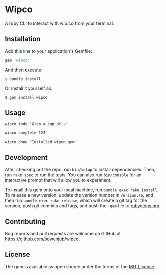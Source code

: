 # Wipco

A ruby CLI to interact with wip.co from your terminal.

## Installation

Add this line to your application's Gemfile:

```ruby
gem 'wipco'
```

And then execute:

    $ bundle install

Or install it yourself as:

    $ gem install wipco

## Usage

`wipco todo "Grab a cup of ☕️"`

`wipco complete 123`

`wipco done "Installed wipco gem"`

## Development

After checking out the repo, run `bin/setup` to install dependencies. Then, run `rake spec` to run the tests. You can also run `bin/console` for an interactive prompt that will allow you to experiment.

To install this gem onto your local machine, run `bundle exec rake install`. To release a new version, update the version number in `version.rb`, and then run `bundle exec rake release`, which will create a git tag for the version, push git commits and tags, and push the `.gem` file to [rubygems.org](https://rubygems.org).

## Contributing

Bug reports and pull requests are welcome on GitHub at https://github.com/sowenjub/wipco.


## License

The gem is available as open source under the terms of the [MIT License](https://opensource.org/licenses/MIT).
